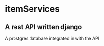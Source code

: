 # itemServices
A rest API written django 
--------------------------------------------------------------------------------------------

A prostgres database integrated in with the API

